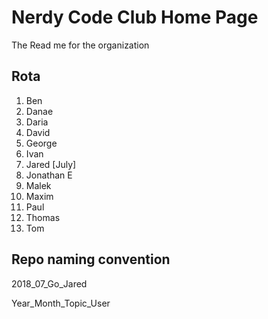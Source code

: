 # Nerdy Code Club Home Page
The Read me for the organization

## Rota

1.	Ben
2.	Danae
3.	Daria
4.	David
5.	George
6.	Ivan
7.	Jared [July]
8.  Jonathan E
9.	Malek
10.	Maxim
11. Paul
12.	Thomas
13.	Tom


## Repo naming convention

2018_07_Go_Jared

Year_Month_Topic_User

